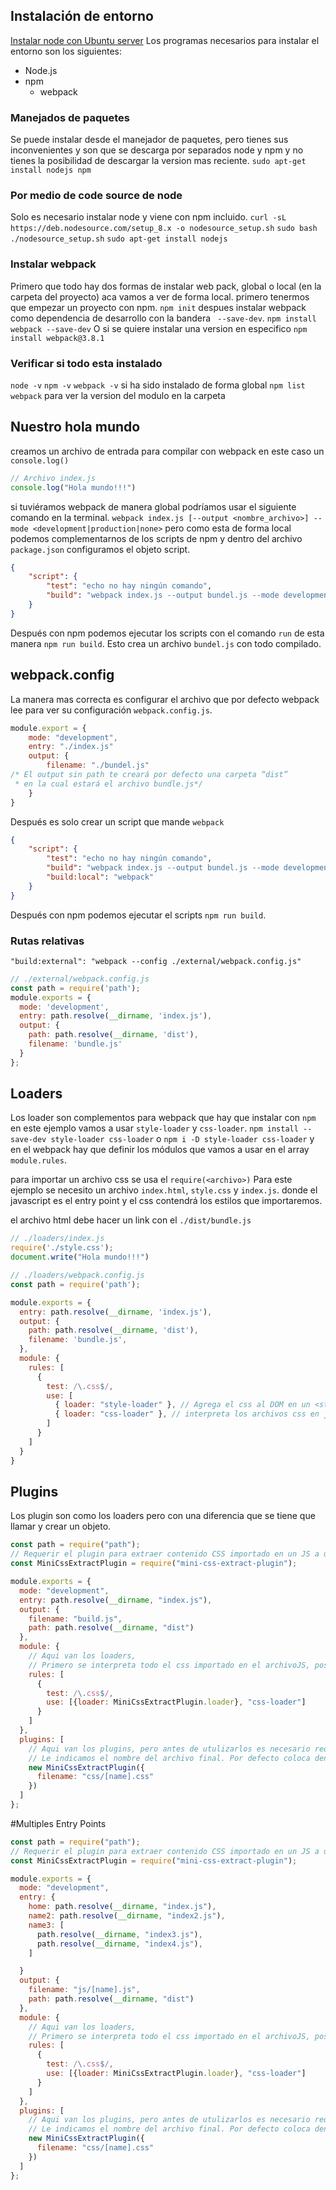 ## Instalación de entorno
[Instalar node con Ubuntu server](https://www.digitalocean.com/community/tutorials/how-to-install-node-js-on-ubuntu-16-04)
Los programas necesarios para instalar el entorno son los siguientes:
 * Node.js
 * npm
   * webpack
### Manejados de paquetes
Se puede instalar desde el manejador de paquetes, pero tienes sus inconvenientes y son que se descarga por separados node y npm y no tienes la posibilidad de descargar la version mas reciente.
`sudo apt-get install nodejs npm`
### Por medio de code source de node
Solo es necesario instalar node y viene con npm incluido.
`curl -sL https://deb.nodesource.com/setup_8.x -o nodesource_setup.sh`
`sudo bash ./nodesource_setup.sh`
`sudo apt-get install nodejs`

### Instalar webpack
Primero que todo hay dos formas de instalar web pack, global o local (en la carpeta del proyecto) aca vamos a ver de forma local. primero tenermos que empezar un proyecto con npm.
`npm init`
despues instalar webpack como dependencia de desarrollo con la bandera ` --save-dev`.
`npm install webpack --save-dev`
O si se quiere instalar una version en especifico
`npm install webpack@3.8.1`

### Verificar si todo esta instalado
`node -v`
`npm -v`
`webpack -v` si ha sido instalado de forma global
`npm list webpack` para ver la version del modulo en la carpeta

## Nuestro hola mundo
creamos un archivo de entrada para compilar con webpack en este caso un ` console.log()` 

~~~javascript
// Archivo index.js
console.log("Hola mundo!!!")
~~~

si tuviéramos webpack de manera global podríamos usar el siguiente comando en la terminal.
`webpack index.js [--output <nombre_archivo>] --mode <development|production|none>`
pero como esta de forma local podemos complementarnos de los scripts de npm y dentro del archivo `package.json` configuramos el objeto script.
~~~json
{
	"script": {
		"test": "echo no hay ningún comando",
		"build": "webpack index.js --output bundel.js --mode development"
	}
}
~~~
Después con npm podemos ejecutar los scripts con el comando `run` de esta manera `npm run build`. Esto crea un archivo `bundel.js` con todo compilado.

## webpack.config
La manera mas correcta es configurar el archivo que por defecto webpack lee para ver su configuración `webpack.config.js`.
~~~javascript
module.export = {
	mode: "development",
	entry: "./index.js"
	output: {
		filename: "./bundel.js" 
/* El output sin path te creará por defecto una carpeta “dist”
 * en la cual estará el archivo bundle.js*/
	}
}
~~~
Después es solo crear un script que mande `webpack`
~~~json
{
	"script": {
		"test": "echo no hay ningún comando",
		"build": "webpack index.js --output bundel.js --mode development",
		"build:local": "webpack"
	}
}
~~~
Después con npm podemos ejecutar el scripts `npm run build`.

### Rutas relativas
`"build:external": "webpack --config ./external/webpack.config.js"`

~~~javascript
// ./external/webpack.config.js
const path = require('path');
module.exports = {
  mode: 'development',
  entry: path.resolve(__dirname, 'index.js'),
  output: {
    path: path.resolve(__dirname, 'dist'),
    filename: 'bundle.js'
  }
};
~~~

## Loaders
Los loader son complementos para webpack que hay que instalar con `npm` en este ejemplo vamos a usar `style-loader` y `css-loader`.
`npm install --save-dev style-loader css-loader` o `npm i -D style-loader css-loader` y en el webpack hay que definir los módulos que vamos a usar en el array `module.rules`.

para importar un archivo css se usa el `require(<archivo>)`
Para este ejemplo se necesito un archivo `index.html`, `style.css` y `index.js`. donde el javascript es el entry point y el css contendrá los estilos que importaremos.

el archivo html debe hacer un link con el `./dist/bundle.js`

~~~javascript
// ./loaders/index.js
require('./style.css');
document.write("Hola mundo!!!")
~~~

~~~javascript
// ./loaders/webpack.config.js
const path = require('path');

module.exports = {
  entry: path.resolve(__dirname, 'index.js'),
  output: {
    path: path.resolve(__dirname, 'dist'),
    filename: 'bundle.js',
  },
  module: {
    rules: [
      {
        test: /\.css$/,
        use: [
          { loader: "style-loader" }, // Agrega el css al DOM en un <style>
          { loader: "css-loader" }, // interpreta los archivos css en js via import
        ]
      }
    ]
  }
}
~~~

## Plugins
Los plugin son como los loaders pero con una diferencia que se tiene que llamar y crear un objeto.

~~~javascript
const path = require("path");
// Requerir el plugin para extraer contenido CSS importado en un JS a un archivo independiente CSS
const MiniCssExtractPlugin = require("mini-css-extract-plugin");

module.exports = {
  mode: "development",
  entry: path.resolve(__dirname, "index.js"),
  output: {
    filename: "build.js",
    path: path.resolve(__dirname, "dist")
  },
  module: {
    // Aqui van los loaders,
    // Primero se interpreta todo el css importado en el archivoJS, posteriormente se le pasa al plugin para que genere un archivo CSS independiente con todo ese contenido
    rules: [
      {
        test: /\.css$/,
        use: [{loader: MiniCssExtractPlugin.loader}, "css-loader"]
      }
    ]
  },
  plugins: [
    // Aqui van los plugins, pero antes de utulizarlos es necesario requerirlos dentro de este archivo
    // Le indicamos el nombre del archivo final. Por defecto coloca dentro de la caperta dist, por tanto tenemos dist/css/[name_del_entry_point_por_defect_es_main].css
    new MiniCssExtractPlugin({
      filename: "css/[name].css"
    })
  ]
};
~~~

#Multiples Entry Points
~~~javascript
const path = require("path");
// Requerir el plugin para extraer contenido CSS importado en un JS a un archivo independiente CSS
const MiniCssExtractPlugin = require("mini-css-extract-plugin");

module.exports = {
  mode: "development",
  entry: {
    home: path.resolve(__dirname, "index.js"),
    name2: path.resolve(__dirname, "index2.js"),
    name3: [
      path.resolve(__dirname, "index3.js"),
      path.resolve(__dirname, "index4.js"),
    ]

  }
  output: {
    filename: "js/[name].js",
    path: path.resolve(__dirname, "dist")
  },
  module: {
    // Aqui van los loaders,
    // Primero se interpreta todo el css importado en el archivoJS, posteriormente se le pasa al plugin para que genere un archivo CSS independiente con todo ese contenido
    rules: [
      {
        test: /\.css$/,
        use: [{loader: MiniCssExtractPlugin.loader}, "css-loader"]
      }
    ]
  },
  plugins: [
    // Aqui van los plugins, pero antes de utulizarlos es necesario requerirlos dentro de este archivo
    // Le indicamos el nombre del archivo final. Por defecto coloca dentro de la caperta dist, por tanto tenemos dist/css/[name_del_entry_point_por_defect_es_main].css
    new MiniCssExtractPlugin({
      filename: "css/[name].css"
    })
  ]
};
~~~